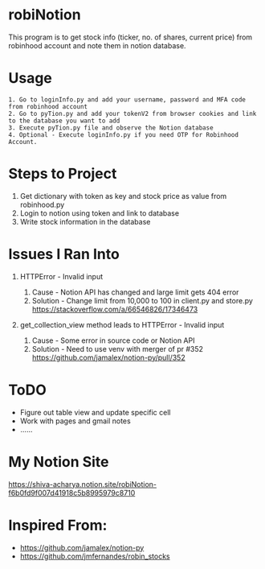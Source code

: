 # robiNotion

This program is to get stock info (ticker, no. of shares, current price) from robinhood account and note them in notion database.

# Usage
    1. Go to loginInfo.py and add your username, password and MFA code from robinhood account
    2. Go to pyTion.py and add your tokenV2 from browser cookies and link to the database you want to add
    3. Execute pyTion.py file and observe the Notion database
    4. Optional - Execute loginInfo.py if you need OTP for Robinhood Account.

# Steps to Project

1. Get dictionary with token as key and stock price as value from robinhood.py
2. Login to notion using token and link to database
3. Write stock information in the database

# Issues I Ran Into

1. HTTPError - Invalid input
    1. Cause - Notion API has changed and large limit gets 404 error
    2. Solution - Change limit from 10,000 to 100 in client.py and store.py
        https://stackoverflow.com/a/66546826/17346473
              
2. get_collection_view method leads to HTTPError - Invalid input
    1. Cause - Some error in source code or Notion API
    2. Solution - Need to use venv with merger of pr #352
         https://github.com/jamalex/notion-py/pull/352

# ToDO

- Figure out table view and update specific cell
- Work with pages and gmail notes
- ......

# My Notion Site
https://shiva-acharya.notion.site/robiNotion-f6b0fd9f007d41918c5b8995979c8710

# Inspired From:
 - https://github.com/jamalex/notion-py
 - https://github.com/jmfernandes/robin_stocks
